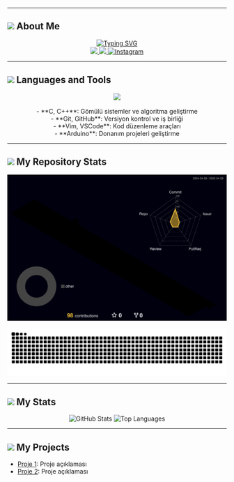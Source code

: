 <hr>

## <img src="https://user-images.githubusercontent.com/74038190/235294015-47144047-25ab-417c-af1b-6746820a20ff.gif" width="25"> <b>About Me</b>

<div align="center">
    <a href="https://git.io/typing-svg">
        <img src="https://readme-typing-svg.demolab.com?font=Fira+Code&weight=1000&pause=1000&width=435&lines=Hello%2C+my+name+is+Remzi+Kutun.;+I+am+an+Electrical+and+Electronics+Engineer." alt="Typing SVG" />
    </a>
</div>

<div align="center">
  <a href="https://www.linkedin.com/in/remzi-kutun-8b81b518b/" target="_blank">
    <img src="https://img.shields.io/badge/-LinkedIn-%23333?style=for-the-badge&logo=linkedin&logoColor=blue" target="_blank">
  </a>
  <a href="https://twitter.com/remzikutun">
    <img src="https://img.shields.io/badge/twitter-%23333?style=for-the-badge&logo=twitter&logoColor=#00aced"/>
  </a>
  <a href="https://www.instagram.com/remzikutun/?hl=tr" target="_blank">
    <img alt="Instagram" src="https://img.shields.io/badge/instagram-%23333?&style=for-the-badge&logo=instagram&logoColor=#E1306C "/>
  </a>
</div>

<hr>

## <img src="https://raw.githubusercontent.com/TheDudeThatCode/TheDudeThatCode/master/Assets/Developer.gif" width="25"> <b>Languages and Tools</b>

<div align="center">
  <a href="https://skillicons.dev">
    <img src="https://skillicons.dev/icons?i=c,cpp,git,github,vim,vscode,arduino" />
  </a>
  <p>
    - **C, C++**: Gömülü sistemler ve algoritma geliştirme<br>
    - **Git, GitHub**: Versiyon kontrol ve iş birliği<br>
    - **Vim, VSCode**: Kod düzenleme araçları<br>
    - **Arduino**: Donanım projeleri geliştirme
  </p>
</div>

<hr>

## <img src="https://media.giphy.com/media/gRYTjQAs04Pfydymgc/giphy.gif" width="25"> <b>My Repository Stats</b>

<div align="center">
  <p>
    <img src="./profile-3d-contrib/profile-night-rainbow.svg" alt="3D Contribution Graph" width="600">
  </p>
  <p>
    <img src="https://github.com/BEPb/BEPb/raw/output/github-contribution-grid-snake.svg" alt="Contribution Snake" width="600">
  </p>
</div>

<hr>

## <img src="https://media.giphy.com/media/iY8CRBdQXODJSCERIr/giphy.gif" width="25"> <b>My Stats</b>

<p align="center">
  <img src="https://github-readme-stats.vercel.app/api?username=remzikutun&show_icons=true&theme=gruvbox" alt="GitHub Stats" width="424" style="max-width: 100%;">
  <img src="https://github-readme-stats.vercel.app/api/top-langs/?username=remzikutun&layout=compact&theme=gruvbox" alt="Top Languages" width="380" style="max-width: 100%;">
</p>

<hr>

## <img src="https://media.giphy.com/media/3o7TKP9lnyMAk3mZ7K/giphy.gif" width="25"> <b>My Projects</b>

- [Proje 1](https://github.com/remzikutun/proje1): Proje açıklaması
- [Proje 2](https://github.com/remzikutun/proje2): Proje açıklaması